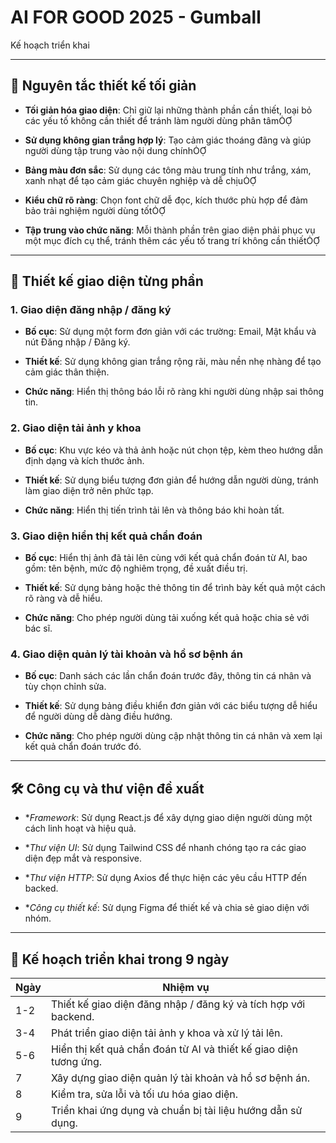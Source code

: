 # AI FOR GOOD 2025 - Gumball

Kế hoạch triển khai

---

## 🎯 Nguyên tắc thiết kế tối giản

- **Tối giản hóa giao diện**: Chỉ giữ lại những thành phần cần thiết, loại bỏ các yếu tố không cần thiết để tránh làm người dùng phân tâm

- **Sử dụng không gian trắng hợp lý**: Tạo cảm giác thoáng đãng và giúp người dùng tập trung vào nội dung chính

- **Bảng màu đơn sắc**: Sử dụng các tông màu trung tính như trắng, xám, xanh nhạt để tạo cảm giác chuyên nghiệp và dễ chịu

- **Kiểu chữ rõ ràng**: Chọn font chữ dễ đọc, kích thước phù hợp để đảm bảo trải nghiệm người dùng tốt

- **Tập trung vào chức năng**: Mỗi thành phần trên giao diện phải phục vụ một mục đích cụ thể, tránh thêm các yếu tố trang trí không cần thiết

---

## 🧩 Thiết kế giao diện từng phần

### 1. Giao diện đăng nhập / đăng ký

- **Bố cục**: Sử dụng một form đơn giản với các trường: Email, Mật khẩu và nút Đăng nhập / Đăng ký.

- **Thiết kế**: Sử dụng không gian trắng rộng rãi, màu nền nhẹ nhàng để tạo cảm giác thân thiện.

- **Chức năng**: Hiển thị thông báo lỗi rõ ràng khi người dùng nhập sai thông tin.

### 2. Giao diện tải ảnh y khoa

- **Bố cục**: Khu vực kéo và thả ảnh hoặc nút chọn tệp, kèm theo hướng dẫn định dạng và kích thước ảnh.

- **Thiết kế**: Sử dụng biểu tượng đơn giản để hướng dẫn người dùng, tránh làm giao diện trở nên phức tạp.

- **Chức năng**: Hiển thị tiến trình tải lên và thông báo khi hoàn tất.

### 3. Giao diện hiển thị kết quả chẩn đoán

- **Bố cục**: Hiển thị ảnh đã tải lên cùng với kết quả chẩn đoán từ AI, bao gồm: tên bệnh, mức độ nghiêm trọng, đề xuất điều trị.

- **Thiết kế**: Sử dụng bảng hoặc thẻ thông tin để trình bày kết quả một cách rõ ràng và dễ hiểu.

- **Chức năng**: Cho phép người dùng tải xuống kết quả hoặc chia sẻ với bác sĩ.

### 4. Giao diện quản lý tài khoản và hồ sơ bệnh án

- **Bố cục**: Danh sách các lần chẩn đoán trước đây, thông tin cá nhân và tùy chọn chỉnh sửa.

- **Thiết kế**: Sử dụng bảng điều khiển đơn giản với các biểu tượng dễ hiểu để người dùng dễ dàng điều hướng.

- **Chức năng**: Cho phép người dùng cập nhật thông tin cá nhân và xem lại kết quả chẩn đoán trước đó.

---

## 🛠️ Công cụ và thư viện đề xuất

- **Framework*: Sử dụng React.js để xây dựng giao diện người dùng một cách linh hoạt và hiệu quả.

- **Thư viện UI*: Sử dụng Tailwind CSS để nhanh chóng tạo ra các giao diện đẹp mắt và responsive.

- **Thư viện HTTP*: Sử dụng Axios để thực hiện các yêu cầu HTTP đến backed.

- **Công cụ thiết kế*: Sử dụng Figma để thiết kế và chia sẻ giao diện với nhóm.

---

## 📅 Kế hoạch triển khai trong 9 ngày

| Ngày | Nhiệm vụ |
|------|----------|
| 1-2 | Thiết kế giao diện đăng nhập / đăng ký và tích hợp với backend. |
| 3-4 | Phát triển giao diện tải ảnh y khoa và xử lý tải lên. |
| 5-6 | Hiển thị kết quả chẩn đoán từ AI và thiết kế giao diện tương ứng. |
| 7   | Xây dựng giao diện quản lý tài khoản và hồ sơ bệnh án. |
| 8   | Kiểm tra, sửa lỗi và tối ưu hóa giao diện. |
| 9   | Triển khai ứng dụng và chuẩn bị tài liệu hướng dẫn sử dụng. |
